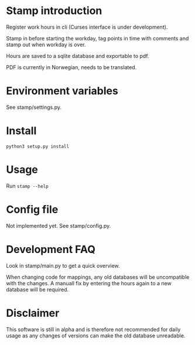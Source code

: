 # Stamp introduction

Register work hours in cli (Curses interface is under development).

Stamp in before starting the workday, tag points in time with comments and stamp out when workday is over.

Hours are saved to a sqlite database and exportable to pdf.

PDF is currently in Norwegian, needs to be translated.


# Environment variables

See stamp/settings.py.


# Install

`python3 setup.py install`


# Usage

Run `stamp --help`


# Config file

Not implemented yet. See stamp/config.py.


# Development FAQ

Look in stamp/main.py to get a quick overview.

When changing code for mappings, any old databases will be uncompatible with the changes. A manuall fix by entering the hours again to a new database will be required.


# Disclaimer

This software is still in alpha and is therefore not recommended for daily usage as any changes of versions can make the old database unreadable.
